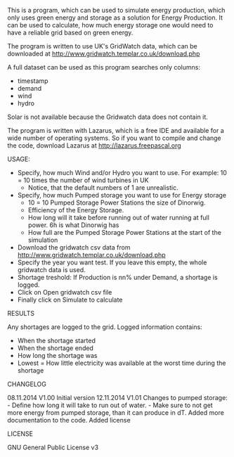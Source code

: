 This is a program, which can be used to simulate energy production, which only uses green energy and storage as a solution for Energy Production. It can be used to calculate, how much energy storage one would need to have a reliable grid based on green energy.

The program is written to use UK's GridWatch data, which can be downloaded at http://www.gridwatch.templar.co.uk/download.php

A full dataset can be used as this program searches only columns:
- timestamp
- demand
- wind
- hydro

Solar is not available because the Gridwatch data does not contain it.

The program is written with Lazarus, which is a free IDE and available for a wide number of operating systems. So if you want to compile and change the code, download Lazarus at http://lazarus.freepascal.org

USAGE:

- Specify, how much Wind and/or Hydro you want to use. For example: 10 = 10 times the number of wind turbines in UK
  - Notice, that the default numbers of 1 are unrealistic.
- Specify, how much Pumped storage you want to use for Energy storage
  - 10 = 10 Pumped Storage Power Stations the size of Dinorwig.
  - Efficiency of the Energy Storage.
  - How long will it take before running out of water running at full power. 6h is what Dinorwig has
  - How full are the Pumped Storage Power Stations at the start of the simulation
- Download the gridwatch csv data from http://www.gridwatch.templar.co.uk/download.php
- Specify the year you want test. If you leave this empty, the whole gridwatch data is used.
- Shortage treshold: If Production is nn% under Demand, a shortage is logged.
- Click on Open gridwatch csv file
- Finally click on Simulate to calculate

RESULTS

Any shortages are logged to the grid. Logged information contains:
- When the shortage started
- When the shortage ended
- How long the shortage was
- Lowest = How little electricity was available at the worst time during the shortage

CHANGELOG

08.11.2014 V1.00 Initial version
12.11.2014 V1.01 Changes to pumped storage:
                 - Define how long it will take to run out of water.
                 - Make sure to not get more energy from pumped storage, than it can produce in dT.
                 Added more documentation to the code.
                 Added license

LICENSE

GNU General Public License v3

